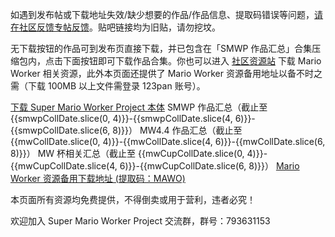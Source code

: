 <script setup>
    import ClipboardButton from '../components/ButtonClipboard.vue';
    
    // Set the date of game collections here.
    // 请在此设置作品汇总日期。

    const mwCollDate    = "20240504"
    const mwCupCollDate = "20240824"
    const smwpCollDate  = "20241012"
</script>

如遇到发布帖或下载地址失效/缺少想要的作品/作品信息、提取码错误等问题，[请在社区反馈专帖反馈](https://www.marioforever.net/thread-1635-1-1.html)。贴吧链接均为旧贴，请勿挖坟。

无下载按钮的作品可到发布页直接下载，并已包含在「SMWP 作品汇总」合集压缩包内，点击下面按钮即可下载作品合集。你也可以进入 [社区资源站](https://file.marioforever.net/Mario%20Worker/) 下载 Mario Worker 相关资源，此外本页面还提供了 Mario Worker 资源备用地址以备不时之需（下载 100MB 以上文件需登录 123pan 账号）。

<a class="md-button" target="_blank" href="https://smwp.marioforever.net/downloads/">下载 Super Mario Worker Project 本体</a>
<a class="md-button" target="_blank" :href="`https://file.marioforever.net/Mario%20Worker/SMWP%E4%BD%9C%E5%93%81%E6%B1%87%E6%80%BB${smwpCollDate}.7z`">SMWP 作品汇总（截止至 {{smwpCollDate.slice(0, 4)}}-{{smwpCollDate.slice(4, 6)}}-{{smwpCollDate.slice(6, 8)}}）</a>
<a class="md-button" target="_blank" :href="`https://file.marioforever.net/Mario%20Worker/MW4.4%E4%BD%9C%E5%93%81%E6%B1%87%E6%80%BB${mwCollDate}.7z`">MW4.4 作品汇总（截止至 {{mwCollDate.slice(0, 4)}}-{{mwCollDate.slice(4, 6)}}-{{mwCollDate.slice(6, 8)}}）</a>
<a class="md-button" target="_blank" :href="`https://file.marioforever.net/Mario%20Worker/MW%E6%9D%AF%E7%9B%B8%E5%85%B3%E6%B1%87%E6%80%BB${mwCupCollDate}.7z`">MW 杯相关汇总（截止至 {{mwCupCollDate.slice(0, 4)}}-{{mwCupCollDate.slice(4, 6)}}-{{mwCupCollDate.slice(6, 8)}}）</a>
<a class="md-button" target="_blank" href="https://www.123pan.com/s/U3vrVv-uruf.html">Mario Worker 资源备用下载地址 (提取码：MAWO)</a><ClipboardButton lan="zh" code="MAWO" />

本页面所有资源均免费提供，不得倒卖或用于营利，违者必究！

欢迎加入 Super Mario Worker Project 交流群，群号：793631153